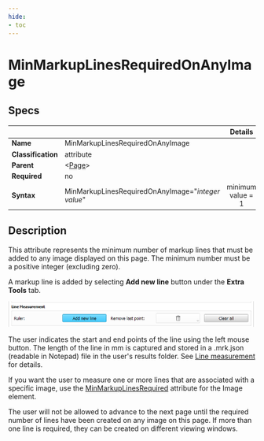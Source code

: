 ```yaml
---
hide:
- toc
---
```

<!-- let javascript handle toc on left sidebar -->
# MinMarkupLinesRequiredOnAnyImage

## Specs

| ||Details|
|---|---|:---:|
| **Name** | MinMarkupLinesRequiredOnAnyImage ||
| **Classification** | attribute ||
| **Parent** | <[Page](index.md)\> ||
| **Required** | no ||
| **Syntax** | MinMarkupLinesRequiredOnAnyImage="*integer value*" | minimum value = 1 |

## Description

This attribute represents the minimum number of markup lines that must be added to any image
displayed on this page. The minimum number must be a positive integer (excluding zero).

A markup line is added by selecting **Add new line** button under the **Extra Tools** tab.

![Markup lines](assets/markupline.png)

The user indicates the start and end points of the line using the left mouse button.
The length of the line in mm is captured and stored in a .mrk.json (readable in Notepad) file in the user's results folder.
See [Line measurement](../../../user/extratools.md#line-measurement) for details.


If you want the user to measure one or more lines that are associated with a specific image,
use the [MinMarkupLinesRequired](../image/min_markuplines_required.md) attribute for the Image element.


The user will not be allowed to advance to the next page until the required number of lines have been created on any image on this page.
If more than one line is required, they can be created on different viewing windows.
